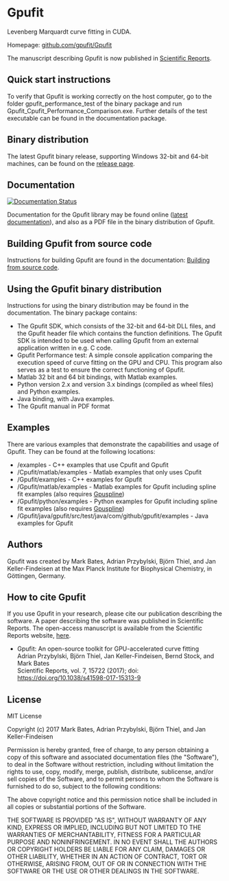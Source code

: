 # Gpufit

Levenberg Marquardt curve fitting in CUDA.

Homepage: [github.com/gpufit/Gpufit](https://github.com/gpufit/Gpufit)

The manuscript describing Gpufit is now published in [Scientific Reports](https://www.nature.com/articles/s41598-017-15313-9).

## Quick start instructions

To verify that Gpufit is working correctly on the host computer, go to the folder gpufit_performance_test of the binary package and run Gpufit_Cpufit_Performance_Comparison.exe.  Further details of the test executable can be found in the documentation package.

## Binary distribution

The latest Gpufit binary release, supporting Windows 32-bit and 64-bit machines, can be found on the [release page](https://github.com/gpufit/Gpufit/releases).

## Documentation

[![Documentation Status](https://readthedocs.org/projects/gpufit/badge/?version=latest)](http://gpufit.readthedocs.io/en/latest/?badge=latest)

Documentation for the Gpufit library may be found online ([latest documentation](http://gpufit.readthedocs.io/en/latest/?badge=latest)), and also
as a PDF file in the binary distribution of Gpufit.

## Building Gpufit from source code

Instructions for building Gpufit are found in the documentation: [Building from source code](https://github.com/gpufit/Gpufit/blob/master/docs/installation.rst).

## Using the Gpufit binary distribution

Instructions for using the binary distribution may be found in the documentation.  The binary package contains:

- The Gpufit SDK, which consists of the 32-bit and 64-bit DLL files, and 
  the Gpufit header file which contains the function definitions.  The Gpufit
  SDK is intended to be used when calling Gpufit from an external application
  written in e.g. C code.
- Gpufit Performance test: A simple console application comparing the execution speed of curve fitting on the GPU and CPU.  This program also serves as a test to ensure the correct functioning of Gpufit.
- Matlab 32 bit and 64 bit bindings, with Matlab examples.
- Python version 2.x and version 3.x bindings (compiled as wheel files) and
  Python examples.
- Java binding, with Java examples.
- The Gpufit manual in PDF format

## Examples

There are various examples that demonstrate the capabilities and usage of Gpufit. They can be found at the following locations:

- /examples - C++ examples that use Cpufit and Gpufit
- /Cpufit/matlab/examples - Matlab examples that only uses Cpufit
- /Gpufit/examples - C++ examples for Gpufit
- /Gpufit/matlab/examples - Matlab examples for Gpufit including spline fit examples (also requires [Gpuspline](https://github.com/gpufit/Gpuspline))
- /Gpufit/python/examples - Python examples for Gpufit including spline fit examples (also requires [Gpuspline](https://github.com/gpufit/Gpuspline))
- /Gpufit/java/gpufit/src/test/java/com/github/gpufit/examples - Java examples for Gpufit

## Authors

Gpufit was created by Mark Bates, Adrian Przybylski, Björn Thiel, and Jan Keller-Findeisen at the Max Planck Institute for Biophysical Chemistry, in Göttingen, Germany.

## How to cite Gpufit

If you use Gpufit in your research, please cite our publication describing the software.  A paper describing the software was published in Scientific Reports.  The open-access manuscript is available from the Scientific Reports website, [here](https://www.nature.com/articles/s41598-017-15313-9).

  *  Gpufit: An open-source toolkit for GPU-accelerated curve fitting  
     Adrian Przybylski, Björn Thiel, Jan Keller-Findeisen, Bernd Stock, and Mark Bates  
     Scientific Reports, vol. 7, 15722 (2017); doi: https://doi.org/10.1038/s41598-017-15313-9 

## License

MIT License

Copyright (c) 2017 Mark Bates, Adrian Przybylski, Björn Thiel, and Jan Keller-Findeisen

Permission is hereby granted, free of charge, to any person obtaining a copy
of this software and associated documentation files (the "Software"), to deal
in the Software without restriction, including without limitation the rights
to use, copy, modify, merge, publish, distribute, sublicense, and/or sell
copies of the Software, and to permit persons to whom the Software is
furnished to do so, subject to the following conditions:

The above copyright notice and this permission notice shall be included in all
copies or substantial portions of the Software.

THE SOFTWARE IS PROVIDED "AS IS", WITHOUT WARRANTY OF ANY KIND, EXPRESS OR
IMPLIED, INCLUDING BUT NOT LIMITED TO THE WARRANTIES OF MERCHANTABILITY,
FITNESS FOR A PARTICULAR PURPOSE AND NONINFRINGEMENT. IN NO EVENT SHALL THE
AUTHORS OR COPYRIGHT HOLDERS BE LIABLE FOR ANY CLAIM, DAMAGES OR OTHER
LIABILITY, WHETHER IN AN ACTION OF CONTRACT, TORT OR OTHERWISE, ARISING FROM,
OUT OF OR IN CONNECTION WITH THE SOFTWARE OR THE USE OR OTHER DEALINGS IN THE
SOFTWARE.
